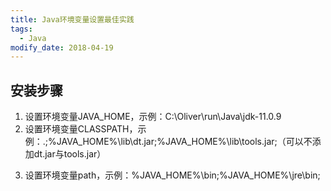 ```yaml
---
title: Java环境变量设置最佳实践
tags: 
  - Java
modify_date: 2018-04-19
---
```


## 安装步骤

1. 设置环境变量JAVA_HOME，示例：C:\Oliver\run\Java\jdk-11.0.9
2. 设置环境变量CLASSPATH，示例：.;%JAVA_HOME%\lib\dt.jar;%JAVA_HOME%\lib\tools.jar;（可以不添加dt.jar与tools.jar）
<!--more-->
3. 设置环境变量path，示例：%JAVA_HOME%\bin;%JAVA_HOME%\jre\bin;